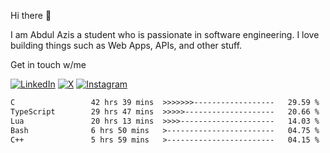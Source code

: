Hi there 👋  

I am Abdul Azis a student who is passionate in software engineering. I love building things such as Web Apps, APIs, and other stuff.  

Get in touch w/me

[![LinkedIn](https://custom-icon-badges.demolab.com/badge/LinkedIn-0A66C2?logo=linkedin-white&logoColor=fff)](https://www.linkedin.com/in/abdulazis07)
[![X](https://img.shields.io/badge/X-%23000000.svg?logo=X&logoColor=white)](https://www.x.com/aazis7)
[![Instagram](https://img.shields.io/badge/Instagram-%23E4405F.svg?logo=Instagram&logoColor=white)](https://www.instagram.com/aazis.7)

<!--START_SECTION:waka-->

```txt
C                 42 hrs 39 mins  >>>>>>>------------------   29.59 %
TypeScript        29 hrs 47 mins  >>>>>--------------------   20.66 %
Lua               20 hrs 13 mins  >>>>---------------------   14.03 %
Bash              6 hrs 50 mins   >------------------------   04.75 %
C++               5 hrs 59 mins   >------------------------   04.15 %
```

<!--END_SECTION:waka-->
